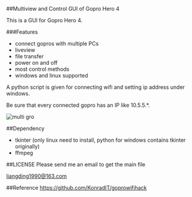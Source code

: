 ##Multiview and Control GUI of Gopro Hero 4

This is a GUI for Gopro Hero 4.

###Features

* connect gopros with multiple PCs
* liveview
* file transfer
* power on and off
* most control methods
* windows and linux supported

A python script is given for connecting wifi and setting ip address under windows.

Be sure that every connected gopro has an IP like 10.5.5.*.

![multi gro](http://i4.tietuku.com/bb840f6edbb6c704.jpg  "gopro")


##Dependency
* tkinter (only linux need to install, python for windows contains tkinter originally)
* ffmpeg

##LICENSE
Please send me an email to get the main file

<a href="mailto:liangding1990@163.com">liangding1990@163.com</a>

##Reference
https://github.com/KonradIT/goprowifihack
